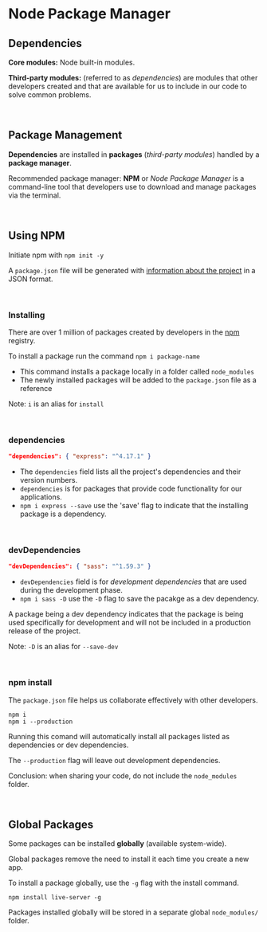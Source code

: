 # Node Package Manager

## Dependencies

**Core modules:** Node built-in modules.

**Third-party modules:** (referred to as _dependencies_) are modules that other developers created and that are available for us to include in our code to solve common problems.

<br>

## Package Management

**Dependencies** are installed in **packages** (_third-party modules_) handled by a **package manager**.

Recommended package manager: **NPM** or _Node Package Manager_ is a command-line tool that developers use to download and manage packages via the terminal.

<br>

## Using NPM

Initiate npm with `npm init -y`

A `package.json` file will be generated with [information about the project](https://docs.npmjs.com/cli/v7/configuring-npm/package-json) in a JSON format.

<br>

### Installing

There are over 1 million of packages created by developers in the [npm](https://www.npmjs.com/) registry.

To install a package run the command `npm i package-name`

- This command installs a package locally in a folder called `node_modules`
- The newly installed packages will be added to the `package.json` file as a reference

Note: `i` is an alias for `install`

<br>

### dependencies

```json
"dependencies": { "express": "^4.17.1" }
```

- The `dependencies` field lists all the project's dependencies and their version numbers.
- `dependencies` is for packages that provide code functionality for our applications.
- `npm i express --save` use the 'save' flag to indicate that the installing package is a dependency.

<br>

### devDependencies

```json
"devDependencies": { "sass": "^1.59.3" }
```

- `devDependencies` field is for _development dependencies_ that are used during the development phase.
- `npm i sass -D` use the `-D` flag to save the pacakge as a dev dependency.

A package being a dev dependency indicates that the package is being used specifically for development and will not be included in a production release of the project.

Note: `-D` is an alias for `--save-dev`

<br>

### npm install

The `package.json` file helps us collaborate effectively with other developers.

```
npm i
npm i --production
```

Running this comand will automatically install all packages listed as dependencies or dev dependencies.

The `--production` flag will leave out development dependencies.

Conclusion: when sharing your code, do not include the `node_modules` folder.

<br>

## Global Packages

Some packages can be installed **globally** (available system-wide).

Global packages remove the need to install it each time you create a new app.

To install a package globally, use the `-g` flag with the install command.

```
npm install live-server -g
```

Packages installed globally will be stored in a separate global `node_modules/` folder.

<br>
